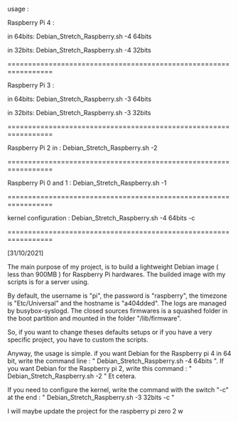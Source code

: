 usage : 

Raspberry Pi 4 :

in 64bits: Debian_Stretch_Raspberry.sh -4 64bits

in 32bits: Debian_Stretch_Raspberry.sh -4 32bits

=================================================================

Raspberry Pi 3 :

in 64bits: Debian_Stretch_Raspberry.sh -3 64bits

in 32bits: Debian_Stretch_Raspberry.sh -3 32bits

=================================================================

Raspberry Pi 2 in : Debian_Stretch_Raspberry.sh -2

=================================================================

Raspberry Pi 0 and 1 : Debian_Stretch_Raspberry.sh -1

=================================================================

kernel configuration : Debian_Stretch_Raspberry.sh -4 64bits -c

=================================================================

[31/10/2021]

The main purpose of my project, is to build a lightweight Debian image ( less than 900MB ) for Raspberry Pi hardwares. The builded image with my scripts is for a server using. 

By default, the username is "pi", the password is "raspberry", the timezone is "Etc/Universal" and the hostname is "a404dded". 
The logs are managed by busybox-syslogd. The closed sources firmwares is a squashed folder in the boot partition and mounted in the folder "/lib/firmware".

So, if you want to change theses defaults setups or if you have a very specific project, you have to custom the scripts.

Anyway, the usage is simple. if you want Debian for the Raspberry pi 4 in 64 bit, write the command line : " Debian_Stretch_Raspberry.sh -4 64bits ".                                     If you want Debian for the Raspberry pi 2, write this command : " Debian_Stretch_Raspberry.sh -2 " Et cetera.

If you need to configure the kernel, write the command with the switch "-c" at the end : " Debian_Stretch_Raspberry.sh -3 32bits -c "

I will maybe update the project for the raspberry pi zero 2 w
